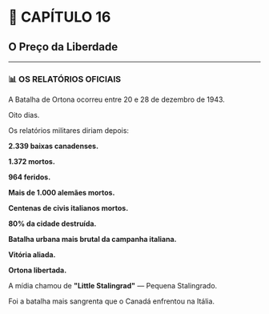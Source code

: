# 📖 **CAPÍTULO 16**
## O Preço da Liberdade

---

### 📊 **OS RELATÓRIOS OFICIAIS**

A Batalha de Ortona ocorreu entre 20 e 28 de dezembro de 1943.

Oito dias.

Os relatórios militares diriam depois:

**2.339 baixas canadenses.**

**1.372 mortos.**

**964 feridos.**

**Mais de 1.000 alemães mortos.**

**Centenas de civis italianos mortos.**

**80% da cidade destruída.**

**Batalha urbana mais brutal da campanha italiana.**

**Vitória aliada.**

**Ortona libertada.**

A mídia chamou de **"Little Stalingrad"** — Pequena Stalingrado.

Foi a batalha mais sangrenta que o Canadá enfrentou na Itália.

